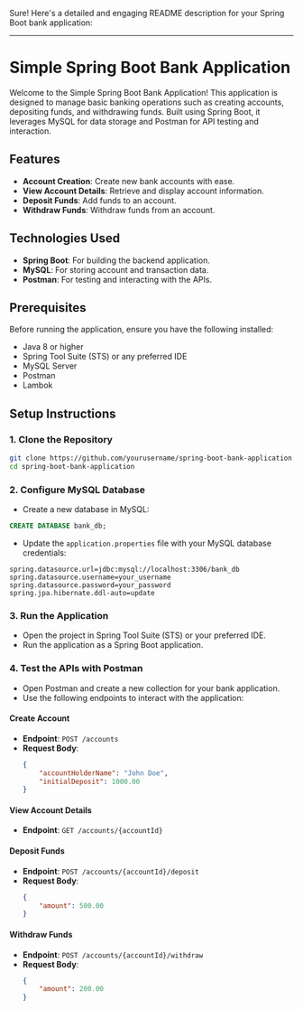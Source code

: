 Sure! Here's a detailed and engaging README description for your Spring Boot bank application:

---

# Simple Spring Boot Bank Application

Welcome to the Simple Spring Boot Bank Application! This application is designed to manage basic banking operations such as creating accounts, 
depositing funds, and withdrawing funds. Built using Spring Boot, it leverages MySQL for data storage and Postman for API testing and interaction.

## Features

- **Account Creation**: Create new bank accounts with ease.
- **View Account Details**: Retrieve and display account information.
- **Deposit Funds**: Add funds to an account.
- **Withdraw Funds**: Withdraw funds from an account.


## Technologies Used

- **Spring Boot**: For building the backend application.
- **MySQL**: For storing account and transaction data.
- **Postman**: For testing and interacting with the APIs.


## Prerequisites

Before running the application, ensure you have the following installed:

- Java 8 or higher
- Spring Tool Suite (STS) or any preferred IDE
- MySQL Server
- Postman
- Lambok

## Setup Instructions

### 1. Clone the Repository

```bash
git clone https://github.com/yourusername/spring-boot-bank-application.git
cd spring-boot-bank-application
```

### 2. Configure MySQL Database

- Create a new database in MySQL:

```sql
CREATE DATABASE bank_db;
```

- Update the `application.properties` file with your MySQL database credentials:

```properties
spring.datasource.url=jdbc:mysql://localhost:3306/bank_db
spring.datasource.username=your_username
spring.datasource.password=your_password
spring.jpa.hibernate.ddl-auto=update
```

### 3. Run the Application

- Open the project in Spring Tool Suite (STS) or your preferred IDE.
- Run the application as a Spring Boot application.

### 4. Test the APIs with Postman

- Open Postman and create a new collection for your bank application.
- Use the following endpoints to interact with the application:

#### Create Account

- **Endpoint**: `POST /accounts`
- **Request Body**:
  ```json
  {
      "accountHolderName": "John Doe",
      "initialDeposit": 1000.00
  }
  ```

#### View Account Details

- **Endpoint**: `GET /accounts/{accountId}`

#### Deposit Funds

- **Endpoint**: `POST /accounts/{accountId}/deposit`
- **Request Body**:
  ```json
  {
      "amount": 500.00
  }
  ```

#### Withdraw Funds

- **Endpoint**: `POST /accounts/{accountId}/withdraw`
- **Request Body**:
  ```json
  {
      "amount": 200.00
  }
  ```
